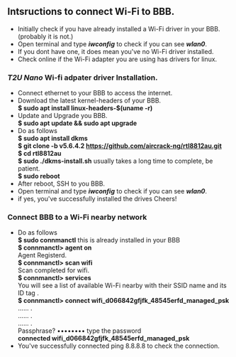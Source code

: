 ## Intsructions to connect Wi-Fi to BBB.
- Initially check if you have already installed a Wi-Fi driver in your BBB. (probably it is not.) </br>
- Open terminal and type ***iwconfig*** to check if you can see ***wlan0***.</br>
- If you dont have one, it does mean you've no Wi-Fi driver installed.
- Check online if the Wi-Fi adapter you are using has drivers for linux.
### ***T2U Nano*** Wi-fi adpater driver Installation.
- Connect ethernet to your BBB to access the internet.
- Download the latest kernel-headers of your BBB.</br>
   **$ sudo apt install linux-headers-$(uname -r)**
- Update and Upgrade you BBB.</br>
   **$ sudo apt update && sudo apt upgrade**
- Do as follows</br>
   **$ sudo apt install dkms** </br>
   **$ git clone -b v5.6.4.2 https://github.com/aircrack-ng/rtl8812au.git** </br>
   **$ cd rtl8812au** </br>
   **$ sudo ./dkms-install.sh** usually takes a long time to complete, be patient. </br>
   **$ sudo reboot**</br>
- After reboot, SSH to you BBB.
- Open terminal and type ***iwconfig*** to check if you can see ***wlan0***.</br>
- if yes, you've successfully installed the drives Cheers!</br>
### Connect BBB to a Wi-Fi nearby network
- Do as follows </br>
**$ sudo connmanctl** this is already installed in your BBB</br>
**$ connmanctl> agent on**</br>
Agent Registerd.</br>
**$ connmanctl> scan wifi**</br>
Scan completed for wifi.</br>
**$ connmanctl> services**</br>
You will see a list of available Wi-Fi nearby with their SSID name and its ID tag .</br>
**$ connmanctl> connect wifi_d066842gfjfk_48545erfd_managed_psk**</br>
...... .</br>
...... .</br>
...... .</br>
Passphrase? •••••••• type the password</br>
**connected wifi_d066842gfjfk_48545erfd_managed_psk**</br>
- You've successfully connected ping 8.8.8.8 to check the connection.
